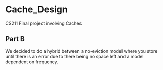 # Cache_Design
CS211 Final project involving Caches


## Part B
We decided to do a hybrid between a no-eviction model where you store until there is an error due to there being no space left and a model dependent on frequency.